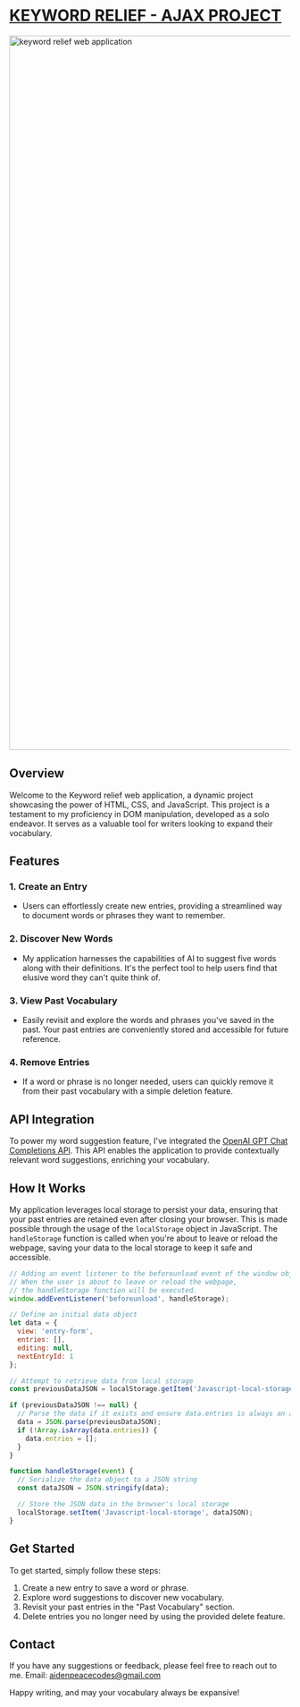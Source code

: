 # [KEYWORD RELIEF - AJAX PROJECT](https://aiden-peace300.github.io/KeyWord-Relief-AJAX/)

<img width="1277" alt="keyword relief web application" src="https://github.com/Aiden-Peace300/KeyWord-Relief-AJAX/assets/47370726/78648b46-c6b0-4ab8-9c6c-550d73900f94">

## Overview
Welcome to the Keyword relief web application, a dynamic project showcasing the power of HTML, CSS, and JavaScript. This project is a testament to my proficiency in DOM manipulation, developed as a solo endeavor. It serves as a valuable tool for writers looking to expand their vocabulary.

## Features
### 1. Create an Entry
- Users can effortlessly create new entries, providing a streamlined way to document words or phrases they want to remember.
### 2. Discover New Words
- My application harnesses the capabilities of AI to suggest five words along with their definitions. It's the perfect tool to help users find that elusive word they can't quite think of.
### 3. View Past Vocabulary
- Easily revisit and explore the words and phrases you've saved in the past. Your past entries are conveniently stored and accessible for future reference.
### 4. Remove Entries
- If a word or phrase is no longer needed, users can quickly remove it from their past vocabulary with a simple deletion feature.

## API Integration
To power my word suggestion feature, I've integrated the [OpenAI GPT Chat Completions API](https://platform.openai.com/docs/guides/gpt/chat-completions-api). This API enables the application to provide contextually relevant word suggestions, enriching your vocabulary.

## How It Works
My application leverages local storage to persist your data, ensuring that your past entries are retained even after closing your browser. This is made possible through the usage of the `localStorage` object in JavaScript. The `handleStorage` function is called when you're about to leave or reload the webpage, saving your data to the local storage to keep it safe and accessible.

```javascript
// Adding an event listener to the beforeunload event of the window object.
// When the user is about to leave or reload the webpage,
// the handleStorage function will be executed.
window.addEventListener('beforeunload', handleStorage);

// Define an initial data object
let data = {
  view: 'entry-form',
  entries: [],
  editing: null,
  nextEntryId: 1
};

// Attempt to retrieve data from local storage
const previousDataJSON = localStorage.getItem('Javascript-local-storage');

if (previousDataJSON !== null) {
  // Parse the data if it exists and ensure data.entries is always an array
  data = JSON.parse(previousDataJSON);
  if (!Array.isArray(data.entries)) {
    data.entries = [];
  }
}

function handleStorage(event) {
  // Serialize the data object to a JSON string
  const dataJSON = JSON.stringify(data);

  // Store the JSON data in the browser's local storage
  localStorage.setItem('Javascript-local-storage', dataJSON);
}
```

## Get Started
To get started, simply follow these steps:

1. Create a new entry to save a word or phrase.
2. Explore word suggestions to discover new vocabulary.
3. Revisit your past entries in the "Past Vocabulary" section.
4. Delete entries you no longer need by using the provided delete feature.

## Contact 
If you have any suggestions or feedback, please feel free to reach out to me.
Email: aidenpeacecodes@gmail.com

Happy writing, and may your vocabulary always be expansive!
